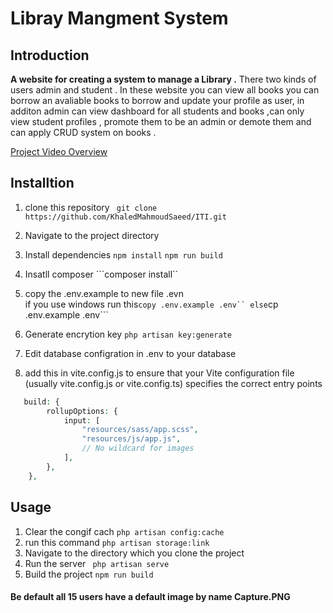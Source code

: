 # Libray Mangment System

## Introduction 

**A website for creating a system to manage a Library .**
There two kinds of users admin and student . In these website you can view all books you can borrow an avaliable books to borrow and update your profile  as user, in additon admin can view dashboard for all students and books ,can only view student profiles , promote them to be an admin or demote them and can apply CRUD system on books .


[Project Video Overview](https://drive.google.com/file/d/1RwMna3FhNnOPB8PGZOzX5pDWIyUCjzeu/view?usp=sharing)
## Installtion

1. clone this repository
   ``` git clone https://github.com/KhaledMahmoudSaeed/ITI.git```
1. Navigate to the project directory 
1. Install dependencies
 ``` npm install ``` ```npm run build```

1. Insatll composer ```composer install``
1. copy the .env.example to new file .evn  
   if you use windows run this```copy .env.example .env``
   else```cp .env.example .env```
1. Generate encrytion key ```php artisan key:generate```
1. Edit database configration in .env to your database
1. add this in vite.config.js to ensure that your Vite configuration file (usually vite.config.js or vite.config.ts) specifies the correct entry points
```php
   build: {
        rollupOptions: {
            input: [
                "resources/sass/app.scss",
                "resources/js/app.js",
                // No wildcard for images
            ],
        },
    },
```

## Usage
1. Clear the congif cach ```php artisan config:cache```
1. run this command ```php artisan storage:link```
1. Navigate to the directory which you clone the project 
1. Run the server ``` php artisan serve```
1. Build the project ``` npm run build ```

#### Be default all 15 users have a default image by name Capture.PNG

